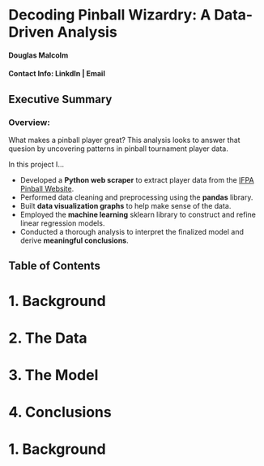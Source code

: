 # Decoding Pinball Wizardry: A Data-Driven Analysis
#### Douglas Malcolm
#### Contact Info: LinkdIn | Email

## Executive Summary
### Overview:
What makes a pinball player great? 
This analysis looks to answer that quesion by uncovering patterns in pinball tournament player data.

In this project I... 
- Developed a **Python web scraper** to extract player data from the [IFPA Pinball Website](https://www.ifpapinball.com/).
- Performed data cleaning and preprocessing using the **pandas** library.
- Built **data visualization graphs** to help make sense of the data.
- Employed the **machine learning** sklearn library to construct and refine linear regression models.
- Conducted a thorough analysis to interpret the finalized model and derive **meaningful conclusions**. 

## Table of Contents
# 1. Background
# 2. The Data
# 3. The Model
# 4. Conclusions

# 1. Background

